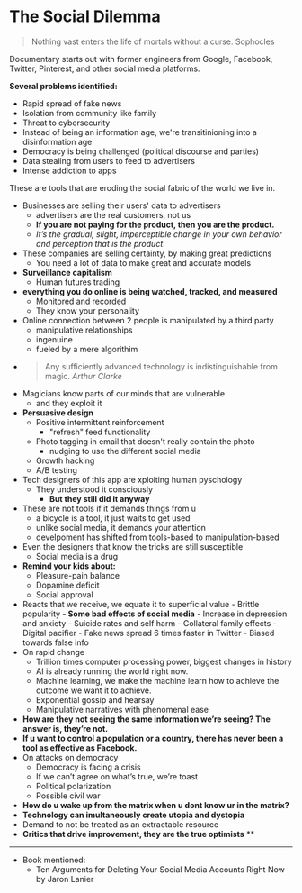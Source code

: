 # The Social Dilemma

> Nothing vast enters the life of mortals without a curse.
> Sophocles

Documentary starts out with former engineers from Google, Facebook, Twitter, Pinterest, and other social media platforms.

**Several problems identified:**

- Rapid spread of fake news
- Isolation from community like family
- Threat to cybersecurity
- Instead of being an information age, we're transitinioning into a disinformation age
- Democracy is being challenged (political discourse and parties)
- Data stealing from users to feed to advertisers
- Intense addiction to apps

These are tools that are eroding the social fabric of the world we live in.

- Businesses are selling their users' data to advertisers
  - advertisers are the real customers, not us
  - **If you are not paying for the product, then you are the product.**
  - _It’s the gradual, slight, imperceptible change in your own behavior and perception that is the product_.
- These companies are selling certainty, by making great predictions
  - You need a lot of data to make great and accurate models
- **Surveillance capitalism**
  - Human futures trading
- **everything you do online is being watched, tracked, and measured**
  - Monitored and recorded
  - They know your personality
- Online connection between 2 people is manipulated by a third party
  - manipulative relationships
  - ingenuine
  - fueled by a mere algorithim
- > Any sufficiently advanced technology is indistinguishable from magic. _Arthur Clarke_
- Magicians know parts of our minds that are vulnerable
  - and they exploit it
- **Persuasive design**
  - Positive intermittent reinforcement
    - "refresh" feed functionality
  - Photo tagging in email that doesn't really contain the photo
    - nudging to use the different social media
  - Growth hacking
  - A/B testing
- Tech designers of this app are xploiting human pyschology
  - They understood it consciously
    - **But they still did it anyway**
- These are not tools if it demands things from u
  - a bicycle is a tool, it just waits to get used
  - unlike social media, it demands your attention
  - develpoment has shifted from tools-based to manipulation-based
- Even the designers that know the tricks are still susceptible
  - Social media is a drug
- **Remind your kids about:**
  - Pleasure-pain balance
  - Dopamine deficit
  - Social approval
- Reacts that we receive, we equate it to superficial value - Brittle popularity
  **- Some bad effects of social media** - Increase in depression and anxiety - Suicide rates and self harm - Collateral family effects - Digital pacifier - Fake news spread 6 times faster in Twitter - Biased towards false info
- On rapid change
  - Trillion times computer processing power, biggest changes in history
  - AI is already running the world right now.
  - Machine learning, we make the machine learn how to achieve the outcome we want it to achieve.
  - Exponential gossip and hearsay
  - Manipulative narratives with phenomenal ease
- **How are they not seeing the same information we’re seeing? The answer is, they’re not.**
- **If u want to control a population or a country, there has never been a tool as effective as Facebook.**
- On attacks on democracy
  - Democracy is facing a crisis
  - If we can’t agree on what’s true, we’re toast
  - Political polarization
  - Possible civil war
- **How do u wake up from the matrix when u dont know ur in the matrix?**
- **Technology can imultaneously create utopia and dystopia**
- Demand to not be treated as an extractable resource
- **Critics that drive improvement, they are the true optimists**
  \*\*

---

- Book mentioned:
  - Ten Arguments for Deleting Your Social Media Accounts Right Now by Jaron Lanier
